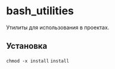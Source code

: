 # bash_utilities

Утилиты для использования в проектах.

## Установка

`chmod -x install`
`install`
